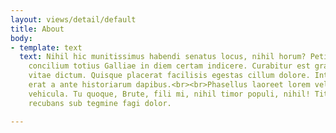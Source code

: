 ```yaml
---
layout: views/detail/default
title: About
body:
- template: text
  text: Nihil hic munitissimus habendi senatus locus, nihil horum? Petierunt uti sibi
    concilium totius Galliae in diem certam indicere. Curabitur est gravida et libero
    vitae dictum. Quisque placerat facilisis egestas cillum dolore. Integer legentibus
    erat a ante historiarum dapibus.<br><br>Phasellus laoreet lorem vel dolor tempus
    vehicula. Tu quoque, Brute, fili mi, nihil timor populi, nihil! Tityre, tu patulae
    recubans sub tegmine fagi dolor.

---
```


